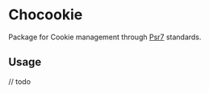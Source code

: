
# Chocookie

Package for Cookie management through [Psr7](https://www.php-fig.org/psr/psr-7/) standards.

## Usage

// todo
